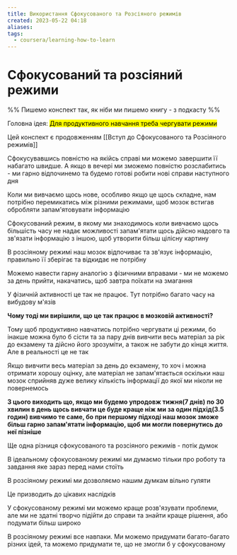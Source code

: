 ```yaml
---
title: Використання Сфокусованого та Розсіяного режимів
created: 2023-05-22 04:18
aliases: 
tags:
  - coursera/learning-how-to-learn
---
```


# Cфокусований та розсіяний режими

%% Пишемо конспект так, як ніби ми пишемо книгу - з подкасту %%

Головна ідея:
<mark class="hltr-orange">Для продуктивного навчання треба чергувати режими</mark>

Цей конспект є продовженням [[Вступ до Сфокусованого та Розсіяного режимів]]

Сфокусувавшись повністю на якійсь справі ми можемо завершити її набагато швидше. А якщо в вечері ми зможемо повністю розслабитись - ми гарно відпочинемо та будемо готові робити нові справи наступного дня

Коли ми вивчаємо щось нове, особливо якщо це щось складне, нам потрібно перемикатись між різними режимами, щоб мозок встигав обробляти запам'ятовувати інформацію

Сфокусований режим, в якому ми знаходимось коли вивчаємо щось більшість часу не надає можливості запам'ятати щось дійсно надовго та зв'язати інформацію з іншою, щоб утворити більш цілісну картину

В розсіяному режимі наш мозок відпочиває та зв'язує інформацію, правильно її зберігає та відкидає не потрібну

Можемо навести гарну аналогію з фізичними вправами - ми не можемо за день прийти, накачатись, щоб завтра поїхати на змагання

У фізичній активності це так не працює. Тут потрібно багато часу на вибудову м'язів

**Чому тоді ми вирішили, що це так працює в мозковій активності?**

Тому щоб продуктивно навчатись потрібно чергувати ці режими, бо інакше можна було б сісти та за пару днів вивчити весь матеріал за рік до екзамену та дійсно його зрозуміти, а також не забути до кінця життя. Але в реальності це не так

Якщо вивчити весь матеріал за день до екзамену, то хоч і можна отримати хорошу оцінку, але матеріал не запам'ятається оскільки наш мозок сприйняв дуже велику кількість інформації до якої ми ніколи не повернемось

**З цього виходить що, якщо ми будемо упродовж тижня(7 днів) по 30 хвилин в день щось вивчати це буде краще ніж ми за один підхід(3.5 годин) вивчимо те саме, бо при першому підході наш мозок зможе більш гарно запам'ятати інформацію, щоб ми могли повернутись до неї пізніше**

Ще одна різниця сфокусованого та розсіяного режимів - потік думок

В ідеальному сфокусованому режимі ми думаємо тільки про роботу та завдання яке зараз перед нами стоїть

В розсіяному режимі ми дозволяємо нашим думкам вільно гуляти

Це призводить до цікавих наслідків

У сфокусованому режимі ми можемо краще розв'язувати проблеми, але ми не здатні творчо підійти до справи та знайти краще рішення, або подумати більш широко

В розсіяному режимі все навпаки. Ми можемо придумати багато-багато різних ідей, та можемо придумати те, що не змогли б у сфокусованому
